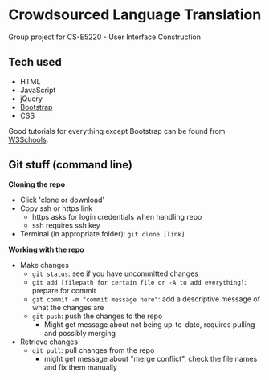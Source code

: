 # Crowdsourced Language Translation

Group project for CS-E5220 - User Interface Construction

## Tech used
- HTML
- JavaScript
- jQuery
- [Bootstrap](https://getbootstrap.com/docs/4.0/getting-started/introduction/)
- CSS

Good tutorials for everything except Bootstrap can be found from [W3Schools](https://www.w3schools.com).

## Git stuff (command line)

**Cloning the repo**
- Click 'clone or download'
- Copy ssh or https link
  - https asks for login credentials when handling repo
  - ssh requires ssh key
- Terminal (in appropriate folder): `git clone [link]`

**Working with the repo**
- Make changes
  - `git status`: see if you have uncommitted changes
  - `git add [filepath for certain file or -A to add everything]`: prepare for commit
  - `git commit -m "commit message here"`: add a descriptive message of what the changes are
  - `git push`: push the changes to the repo
    - Might get message about not being up-to-date, requires pulling and possibly merging
- Retrieve changes
  - `git pull`: pull changes from the repo
    - might get message about "merge conflict", check the file names and fix them manually

